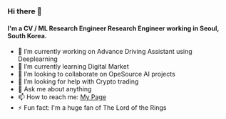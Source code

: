 ### Hi there 👋

#### I'm a CV / ML Research Engineer Research Engineer working in Seoul, South Korea.

<!--
**mudasarK/mudasarK** is a ✨ _special_ ✨ repository because its `README.md` (this file) appears on your GitHub profile.

Here are some ideas to get you started:
-->
- 🔭 I’m currently working on Advance Driving Assistant using Deeplearning
- 🌱 I’m currently learning Digital Market
- 👯 I’m looking to collaborate on OpeSource AI projects
- 🤔 I’m looking for help with Crypto trading 
- 💬 Ask me about anything
- 📫 How to reach me: [My Page](https://mudasark.github.io/)
- ⚡ Fun fact: I'm a huge fan of The Lord of the Rings
<!--
- 😄 Pronouns: ...
-->

